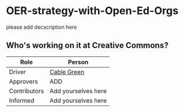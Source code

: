 # OER-strategy-with-Open-Ed-Orgs
please add decscription here 

## Who's working on it at Creative Commons?

| Role  | Person |
| ------------- | ------------- |
| Driver  | [Cable Green](https://github.com/cablegreen)  |
| Approvers  | ADD |
| Contributors | Add yourselves here |
| Informed | Add yourselves here |
